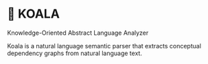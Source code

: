 # 🐨 KOALA
Knowledge-Oriented Abstract Language Analyzer

Koala is a natural language semantic parser that extracts conceptual dependency graphs from natural language text. 
